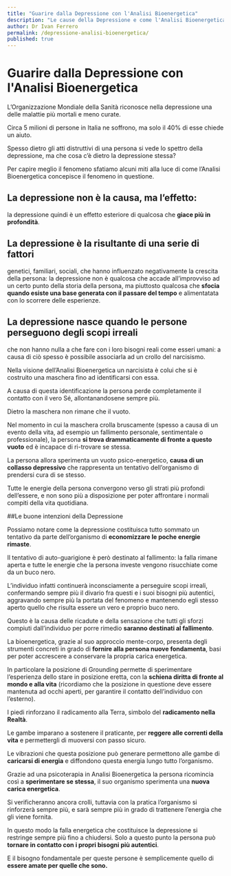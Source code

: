 ```yaml
---
title: "Guarire dalla Depressione con l'Analisi Bioenergetica"
description: "Le cause della Depressione e come l'Analisi Bioenergetica può aiutare a risolvere"
author: Dr Ivan Ferrero
permalink: /depressione-analisi-bioenergetica/
published: true
---
```


# Guarire dalla Depressione con l'Analisi Bioenergetica

L’Organizzazione Mondiale della Sanità riconosce nella depressione una delle malattie più mortali e meno curate.

Circa 5 milioni di persone in Italia ne soffrono, ma solo il 40% di esse chiede un aiuto.

Spesso dietro gli atti distruttivi di una persona si vede lo spettro della depressione, ma che cosa c’è dietro la depressione stessa?

Per capire meglio il fenomeno sfatiamo alcuni miti alla luce di come l’Analisi Bioenergetica concepisce il fenomeno in questione.

## La depressione non è la causa, ma l’effetto:
la depressione quindi è un effetto esteriore di qualcosa che **giace più in profondità**.

## La depressione è la risultante di una serie di fattori
genetici, familiari, sociali, che hanno influenzato negativamente la crescita della persona: la depressione non è qualcosa che accade all’improvviso ad un certo punto della storia della persona, ma piuttosto qualcosa che **sfocia quando esiste una base generata con il passare del tempo** e alimentatata con lo scorrere delle esperienze.

## La depressione nasce quando le persone perseguono degli scopi irreali
che non hanno nulla a che fare con i loro bisogni reali come esseri umani: a causa di ciò spesso è possibile associarla ad un crollo del narcisismo.

Nella visione dell’Analisi Bioenergetica un narcisista è colui che si è costruito una maschera fino ad identificarsi con essa.

A causa di questa identificazione la persona perde completamente il contatto con il vero Sé, allontanandosene sempre più.

Dietro la maschera non rimane che il vuoto.

Nel momento in cui la maschera crolla bruscamente (spesso a causa di un evento della vita, ad esempio un fallimento personale, sentimentale o professionale), la persona **si trova drammaticamente di fronte a questo vuoto** ed è incapace di ri-trovare se stessa.

La persona allora sperimenta un vuoto psico-energetico, **causa di un collasso depressivo** che rappresenta un tentativo dell’organismo di prendersi cura di se stesso.

Tutte le energie della persona convergono verso gli strati più profondi dell’essere, e non sono più a disposizione per poter affrontare i normali compiti della vita quotidiana.

##Le buone intenzioni della Depressione

Possiamo notare come la depressione costituisca tutto sommato un tentativo da parte dell’organismo di **economizzare le poche energie rimaste**.

Il tentativo di auto-guarigione è però destinato al fallimento: la falla rimane aperta e tutte le energie che la persona investe vengono risucchiate come da un buco nero.

L’individuo infatti continuerà inconsciamente a perseguire scopi irreali, confermando sempre più il divario fra questi e i suoi bisogni più autentici, aggravando sempre più la portata del fenomeno e mantenendo egli stesso aperto quello che risulta essere un vero e proprio buco nero.

Questo è la causa delle ricadute e della sensazione che tutti gli sforzi compiuti dall’individuo per porre rimedio **saranno destinati al fallimento**.

La bioenergetica, grazie al suo approccio mente-corpo, presenta degli strumenti concreti in grado di **fornire alla persona nuove fondamenta**, basi per poter accrescere a conservare la propria carica energetica.

In particolare la posizione di Grounding permette di sperimentare l’esperienza dello stare in posizione eretta, con la **schiena diritta di fronte al mondo e alla vita** (ricordiamo che la posizione in questione deve essere mantenuta ad occhi aperti, per garantire il contatto dell’individuo con l’esterno).

I piedi rinforzano il radicamento alla Terra, simbolo del **radicamento nella Realtà**.

Le gambe imparano a sostenere il praticante, per **reggere alle correnti della vita** e permettergli di muoversi con passo sicuro.

Le vibrazioni che questa posizione può generare permettono alle gambe di **caricarsi di energia** e diffondono questa energia lungo tutto l’organismo.

Grazie ad una psicoterapia in Analisi Bioenergetica la persona ricomincia così a **sperimentare se stessa**, il suo organismo sperimenta una **nuova carica energetica**.

Si verificheranno ancora crolli, tuttavia con la pratica l’organismo si rinforzerà sempre più, e sarà sempre più in grado di trattenere l’energia che gli viene fornita.

In questo modo la falla energetica che costituisce la depressione si restringe sempre più fino a chiudersi.
Solo a questo punto la persona può **tornare in contatto con i propri bisogni più autentici**.

E il bisogno fondamentale per queste persone è semplicemente quello di **essere amate per quelle che sono.**

